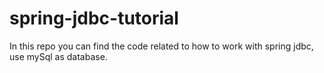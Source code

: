 # spring-jdbc-tutorial
In this repo you can find the code related to how to work with spring jdbc, use mySql as database.
